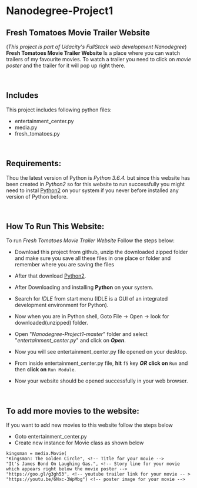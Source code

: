 # Nanodegree-Project1 
## Fresh Tomatoes Movie Trailer Website
(_This project is part of Udacity's FullStack web development Nanodegree_)
**Fresh Tomatoes Movie Trailer Website** Is a place where you can watch trailers of my favourite movies. To watch a trailer you need to click on _movie poster_ and the trailer for it will pop up right there.

<br>

## Includes
This project includes following python files:
- entertainment_center.py
- media.py
- fresh_tomatoes.py

<br>

## Requirements:

Thou the latest version of Python is _Python 3.6.4._ but since this website has been created in _Python2_ so for this website to run successfully you might need to instal [Python2](https://www.python.org/downloads/release/python-2715/) on your system if you never before installed any version of Python before.

<br>

## How To Run This Website:
To run _Fresh Tomatoes Movie Trailer Website_ Follow the steps below:
+ Download this project from github, unzip the downloaded zipped folder and make sure you save all these files in one place or folder and remember where you are saving the files

+ After that download [Python2](https://www.python.org/downloads/release/python-2715/).
+ After Downloading and installing **Python** on your system.
+ Search for _IDLE_ from start menu (IDLE is a GUI of an integrated development environment for Python).
+ Now when you are in Python shell, Goto File -> Open -> look for downloaded(unzipped) folder.
+ Open "_Nanodegree-Project1-master_" folder and select "_entertainment_center.py_" and click on **_Open_**.
+ Now you will see entertainment_center.py file opened on your desktop.
+ From inside entertainment_center.py file, **hit** `f5` key **_OR_**  **click on** `Run` and then **click on**  `Run Module`.
+ Now your website should be opened successfully in your web browser.

<br>

## To add more movies to the website:

If you want to add new movies to this website follow the  steps below
- Goto entertainment_center.py
- Create new instance for Movie class as shown below

```
kingsman = media.Movie(
"Kingsman: The Golden Circle", <!-- Title for your movie -->
"It's James Bond On Laughing Gas.", <!-- Story line for your movie which appears right below the movie poster -->
"https://goo.gl/g3gh53", <!-- youtube trailer link for your movie -- >
"https://youtu.be/6Nxc-3WpMbg") <!-- poster image for your movie -->
```
